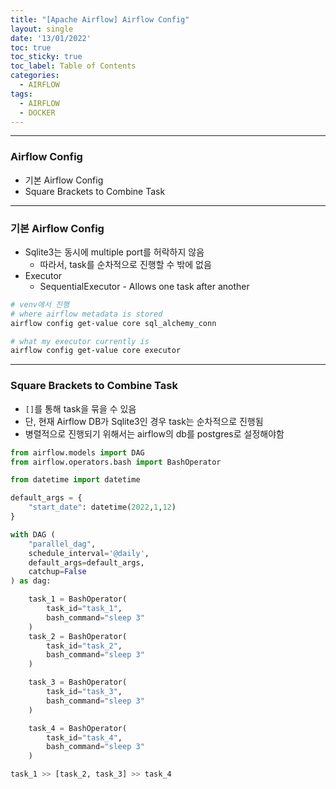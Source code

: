 ```yaml
---
title: "[Apache Airflow] Airflow Config"
layout: single
date: '13/01/2022'
toc: true
toc_sticky: true
toc_label: Table of Contents
categories:
  - AIRFLOW
tags:
  - AIRFLOW
  - DOCKER
---
```


---
### Airflow Config
* 기본 Airflow Config
* Square Brackets to Combine Task

---

### 기본 Airflow Config

* Sqlite3는 동시에 multiple port를 허락하지 않음
    * 따라서, task를 순차적으로 진행할 수 밖에 없음
* Executor
    * SequentialExecutor - Allows one task after another

```bash
# venv에서 진행
# where airflow metadata is stored
airflow config get-value core sql_alchemy_conn

# what my executor currently is
airflow config get-value core executor
```
---

### Square Brackets to Combine Task
* `[]`를 통해 task을 묶을 수 있음
* 단, 현재 Airflow DB가 Sqlite3인 경우 task는 순차적으로 진행됨
* 병렬적으로 진행되기 위해서는 airflow의 db를 postgres로 설정해야함

```python
from airflow.models import DAG
from airflow.operators.bash import BashOperator

from datetime import datetime

default_args = {
    "start_date": datetime(2022,1,12)
}

with DAG (
    "parallel_dag",
    schedule_interval='@daily',
    default_args=default_args,
    catchup=False
) as dag:

    task_1 = BashOperator(
        task_id="task_1",
        bash_command="sleep 3"
    )
    task_2 = BashOperator(
        task_id="task_2",
        bash_command="sleep 3"
    )

    task_3 = BashOperator(
        task_id="task_3",
        bash_command="sleep 3"
    )

    task_4 = BashOperator(
        task_id="task_4",
        bash_command="sleep 3"
    )

task_1 >> [task_2, task_3] >> task_4

```
